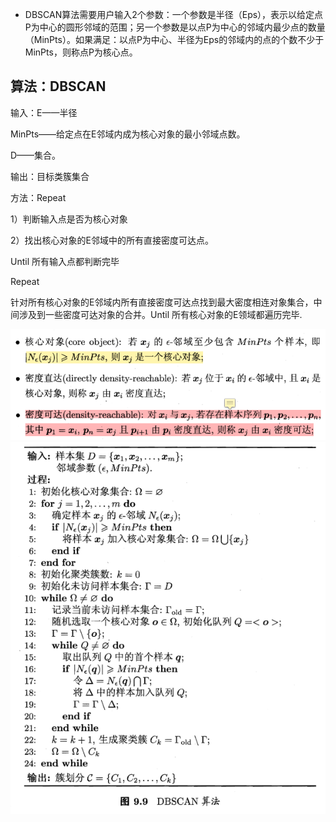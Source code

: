 * DBSCAN算法需要用户输入2个参数：一个参数是半径（Eps），表示以给定点P为中心的圆形邻域的范围；另一个参数是以点P为中心的邻域内最少点的数量（MinPts）。如果满足：以点P为中心、半径为Eps的邻域内的点的个数不少于MinPts，则称点P为核心点。

## 算法：DBSCAN

输入：E——半径

MinPts——给定点在E邻域内成为核心对象的最小邻域点数。

D——集合。

输出：目标类簇集合

方法：Repeat

1）判断输入点是否为核心对象

2）找出核心对象的E邻域中的所有直接密度可达点。

Until 所有输入点都判断完毕

Repeat

针对所有核心对象的E邻域内所有直接密度可达点找到最大密度相连对象集合，中间涉及到一些密度可达对象的合并。Until 所有核心对象的E领域都遍历完毕.

![avatar](./定义.png)
![avatar](./DBSCAN.png)